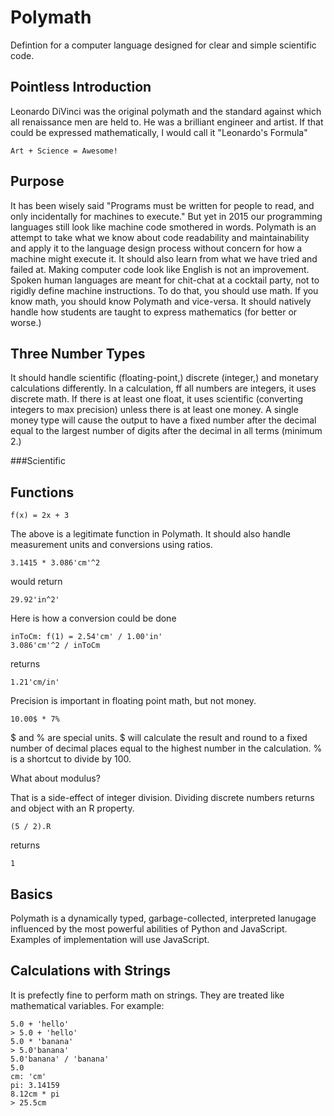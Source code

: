 Polymath
========

Defintion for a computer language designed for clear and simple scientific code.

Pointless Introduction
----------------------

Leonardo DiVinci was the original polymath and the standard against which all renaissance men are held to. He was a brilliant engineer and artist. If that could be expressed mathematically, I would call it "Leonardo's Formula"

    Art + Science = Awesome!

Purpose
-------

It has been wisely said "Programs must be written for people to read, and only incidentally for machines to execute." But yet in 2015 our programming languages still look like machine code smothered in words. Polymath is an attempt to take what we know about code readability and maintainability and apply it to the language design process without concern for how a machine might execute it. It should also learn from what we have tried and failed at. Making computer code look like English is not an improvement. Spoken human languages are meant for chit-chat at a cocktail party, not to rigidly define machine instructions. To do that, you should use math. If you know math, you should know Polymath and vice-versa. It should natively handle how students are taught to express mathematics (for better or worse.)

Three Number Types
------------------

It should handle scientific (floating-point,) discrete (integer,) and monetary calculations differently. In a calculation, ff all numbers are integers, it uses discrete math. If there is at least one float, it uses scientific (converting integers to max precision) unless there is at least one money. A single money type will cause the output to have a fixed number after the decimal equal to the largest number of digits after the decimal in all terms (minimum 2.)

###Scientific



Functions
---------

    f(x) = 2x + 3

The above is a legitimate function in Polymath. It should also handle measurement units and conversions using ratios.

    3.1415 * 3.086'cm'^2

would return

    29.92'in^2'

Here is how a conversion could be done

    inToCm: f(1) = 2.54'cm' / 1.00'in'
    3.086'cm'^2 / inToCm

returns

    1.21'cm/in'

Precision is important in floating point math, but not money.

    10.00$ * 7%

$ and % are special units. $ will calculate the result and round to a fixed number of decimal places equal to the highest number in the calculation. % is a shortcut to divide by 100.

What about modulus?

That is a side-effect of integer division. Dividing discrete numbers returns and object with an R property.

    (5 / 2).R

returns

    1

Basics
------

Polymath is a dynamically typed, garbage-collected, interpreted lanugage influenced by the most powerful abilities of Python and JavaScript. Examples of implementation will use JavaScript.

Calculations with Strings
-------------------------

It is prefectly fine to perform math on strings. They are treated like mathematical variables. For example:

    5.0 + 'hello'
    > 5.0 + 'hello'
    5.0 * 'banana'
    > 5.0'banana'
    5.0'banana' / 'banana'
    5.0
    cm: 'cm'
    pi: 3.14159
    8.12cm * pi
    > 25.5cm

